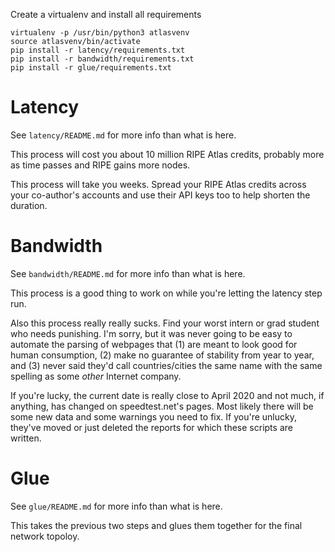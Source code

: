 Create a virtualenv and install all requirements

    virtualenv -p /usr/bin/python3 atlasvenv
    source atlasvenv/bin/activate
    pip install -r latency/requirements.txt
    pip install -r bandwidth/requirements.txt
    pip install -r glue/requirements.txt

# Latency

See `latency/README.md` for more info than what is here.

This process will cost you about 10 million RIPE Atlas credits, probably more
as time passes and RIPE gains more nodes.

This process will take you weeks. Spread your RIPE Atlas credits across your
co-author's accounts and use their API keys too to help shorten the duration.

# Bandwidth

See `bandwidth/README.md` for more info than what is here.

This process is a good thing to work on while you're letting the latency step
run.

Also this process really really sucks. Find your worst intern or grad student
who needs punishing. I'm sorry, but it was never going to be easy to automate
the parsing of webpages that (1) are meant to look good for human consumption,
(2) make no guarantee of stability from year to year, and (3) never said they'd
call countries/cities the same name with the same spelling as some *other*
Internet company.

If you're lucky, the current date is really close to April 2020 and not much,
if anything, has changed on speedtest.net's pages. Most likely there will be
some new data and some warnings you need to fix. If you're unlucky, they've
moved or just deleted the reports for which these scripts are written.

# Glue

See `glue/README.md` for more info than what is here.

This takes the previous two steps and glues them together for the final network
topoloy.
